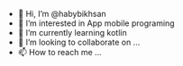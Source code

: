 - 👋 Hi, I’m @habybikhsan
- 👀 I’m interested in App mobile programing
- 🌱 I’m currently learning kotlin
- 💞️ I’m looking to collaborate on ...
- 📫 How to reach me ...

<!---
habybikhsan/habybikhsan is a ✨ special ✨ repository because its `README.md` (this file) appears on your GitHub profile.
You can click the Preview link to take a look at your changes.
--->
